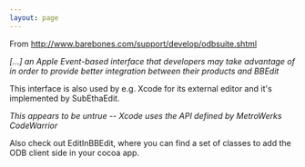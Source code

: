 ```yaml
---
layout: page
---
```


From http://www.barebones.com/support/develop/odbsuite.shtml

*[...] an Apple Event-based interface that developers may take advantage of in order to provide better integration between their products and BBEdit*

This interface is also used by e.g. Xcode for its external editor and it's implemented by SubEthaEdit.

*This appears to be untrue -- Xcode uses the API defined by MetroWerks CodeWarrior*

Also check out EditInBBEdit, where you can find a set of classes to add the ODB client side in your cocoa app.
